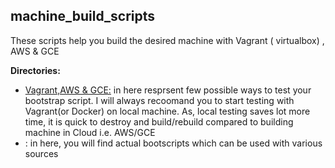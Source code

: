## machine_build_scripts
These scripts help you build the desired machine with Vagrant ( virtualbox) , AWS &amp; GCE

**Directories:** 
- <u>Vagrant,AWS & GCE:</u>  in here resprsent few possible ways to test your bootstrap script. I will always recoomand you to start testing with Vagrant(or Docker) on local machine.
As, local testing saves lot more time, it is quick to destroy and build/rebuild compared to building machine in Cloud i.e. AWS/GCE
- <bootstrap>: in here, you will find actual bootscripts which can be used with various sources

